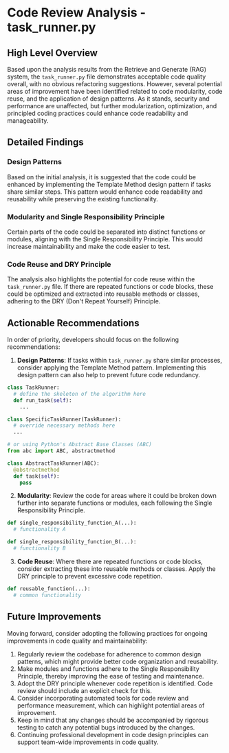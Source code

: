 # Code Review Analysis - task_runner.py

## High Level Overview
Based upon the analysis results from the Retrieve and Generate (RAG) system, the `task_runner.py` file demonstrates acceptable code quality overall, with no obvious refactoring suggestions. However, several potential areas of improvement have been identified related to code modularity, code reuse, and the application of design patterns. As it stands, security and performance are unaffected, but further modularization, optimization, and principled coding practices could enhance code readability and manageability. 

## Detailed Findings

### Design Patterns
Based on the initial analysis, it is suggested that the code could be enhanced by implementing the Template Method design pattern if tasks share similar steps. This pattern would enhance code readability and reusability while preserving the existing functionality. 

### Modularity and Single Responsibility Principle
Certain parts of the code could be separated into distinct functions or modules, aligning with the Single Responsibility Principle. This would increase maintainability and make the code easier to test. 

### Code Reuse and DRY Principle
The analysis also highlights the potential for code reuse within the `task_runner.py` file. If there are repeated functions or code blocks, these could be optimized and extracted into reusable methods or classes, adhering to the DRY (Don't Repeat Yourself) Principle.

## Actionable Recommendations
In order of priority, developers should focus on the following recommendations:

1. **Design Patterns**: If tasks within `task_runner.py` share similar processes, consider applying the Template Method pattern. Implementing this design pattern can also help to prevent future code redundancy.

```python
class TaskRunner:
  # define the skeleton of the algorithm here
  def run_task(self): 
    ...

class SpecificTaskRunner(TaskRunner):
  # override necessary methods here
  ...

# or using Python's Abstract Base Classes (ABC)
from abc import ABC, abstractmethod

class AbstractTaskRunner(ABC):
  @abstractmethod
  def task(self):
    pass
```

2. **Modularity**: Review the code for areas where it could be broken down further into separate functions or modules, each following the Single Responsibility Principle. 

```python
def single_responsibility_function_A(...):
  # functionality A

def single_responsibility_function_B(...):
  # functionality B
```

3. **Code Reuse**: Where there are repeated functions or code blocks, consider extracting these into reusable methods or classes. Apply the DRY principle to prevent excessive code repetition.

```python
def reusable_function(...):
  # common functionality
```

## Future Improvements
Moving forward, consider adopting the following practices for ongoing improvements in code quality and maintainability:

1. Regularly review the codebase for adherence to common design patterns, which might provide better code organization and reusability.
2. Make modules and functions adhere to the Single Responsibility Principle, thereby improving the ease of testing and maintenance.
3. Adopt the DRY principle whenever code repetition is identified. Code review should include an explicit check for this.
4. Consider incorporating automated tools for code review and performance measurement, which can highlight potential areas of improvement.
5. Keep in mind that any changes should be accompanied by rigorous testing to catch any potential bugs introduced by the changes.
6. Continuing professional development in code design principles can support team-wide improvements in code quality.
